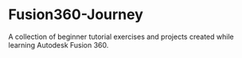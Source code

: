 # Fusion360-Journey
A collection of beginner tutorial exercises and projects created while learning Autodesk Fusion 360.
